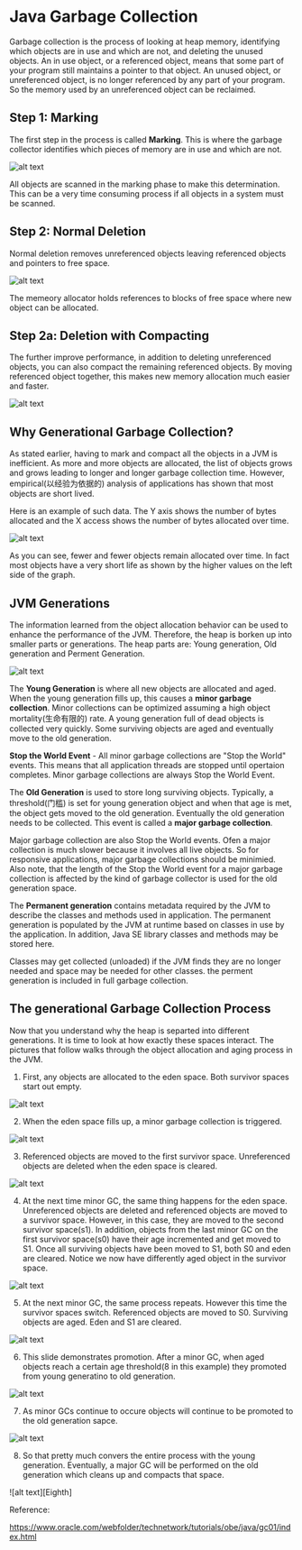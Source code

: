 # Java Garbage Collection

Garbage collection is the process of looking at heap memory, identifying which objects are in use and which are not, and deleting the unused objects. An in use object, or a referenced object, means that some part of your program still maintains a pointer to that object. An unused object, or unreferenced object, is no longer referenced by any part of your program. So the memory used by an unreferenced object can be reclaimed. 

## Step 1: Marking

The first step in the process is called **Marking**. This is where the garbage collector identifies which pieces of memory are in use and which are not.

![alt text][marking]

[marking]: https://www.oracle.com/webfolder/technetwork/tutorials/obe/java/gc01/images/gcslides/Slide3.png

All objects are scanned in the marking phase to make this determination. This can be a very time consuming process if all objects in a system must be scanned.

## Step 2: Normal Deletion

Normal deletion removes unreferenced objects leaving referenced objects and pointers to free space. 

![alt text][deletion]

[deletion]: https://www.oracle.com/webfolder/technetwork/tutorials/obe/java/gc01/images/gcslides/Slide1b.png

The memeory allocator holds references to blocks of free space where new object can be allocated. 

## Step 2a: Deletion with Compacting 

The further improve performance, in addition to deleting unreferenced objects, you can also compact the remaining referenced objects. By moving referenced object together, this makes new memory allocation much easier and faster.

![alt text][Compacting]

[Compacting]: https://www.oracle.com/webfolder/technetwork/tutorials/obe/java/gc01/images/gcslides/Slide4.png


## Why Generational Garbage Collection?

As stated earlier, having to mark and compact all the objects in a JVM is inefficient. As more and more objects are allocated, the list of objects grows and grows leading to longer and longer garbage collection time. However, empirical(以经验为依据的) analysis of applications has shown that most objects are short lived. 

Here is an example of such data. The Y axis shows the number of bytes allocated and the X access shows the number of bytes allocated over time.

![alt text][Empircial]

[Empircial]:https://www.oracle.com/webfolder/technetwork/tutorials/obe/java/gc01/images/ObjectLifetime.gif

As you can see, fewer and fewer objects remain allocated over time. In fact most objects have a very short life as shown by the higher values on the left side of the graph.

## JVM Generations

The information learned from the object allocation behavior can be used to enhance the performance of the JVM. Therefore, the heap is borken up into smaller parts or generations. The heap parts are: Young generation, Old generation and Perment Generation.

![alt text][Generation]

[Generation]:https://www.oracle.com/webfolder/technetwork/tutorials/obe/java/gc01/images/gcslides/Slide5.png


The **Young Generation** is where all new objects are allocated and aged. When the young generation fills up, this causes a **minor garbage collection**. Minor collections can be optimized assuming a high object mortality(生命有限的) rate. A young generation full of dead objects is collected very quickly. Some surviving objects are aged and eventually move to the old generation. 

**Stop the World Event** - All minor garbage collections are "Stop the World" events. This means that all application threads are stopped until opertaion completes. Minor garbage collections are always Stop the World Event. 

The **Old Generation** is used to store long surviving objects. Typically, a threshold(门槛) is set for young generation object and when that age is met, the object gets moved to the old generation. Eventually the old generation needs to be collected. This event is called a **major garbage collection**.

Major garbage collection are also Stop the World events. Ofen a major collection is much slower because it involves all live objects. So for responsive applications, major garbage collections should be minimied. Also note, that the length of the Stop the World event for a major garbage collection is affected by the kind of garbage collector is used for the old generation space. 

The **Permanent generation** contains metadata required by the JVM to describe the classes and methods used in application. The permanent generation is populated by the JVM at runtime based on classes in use by the application. In addition, Java SE library classes and methods may be stored here.

Classes may get collected (unloaded) if the JVM finds they are no longer needed and space may be needed for other classes. the perment generation is included in full garbage collection.


## The generational Garbage Collection Process

Now that you understand why the heap is separted into different generations. It is time to look at how exactly these spaces interact. The pictures that follow walks through the object allocation and aging process in the JVM.

1. First, any objects are allocated to the eden space. Both survivor spaces start out empty. 

![alt text][First]

[First]: https://www.oracle.com/webfolder/technetwork/tutorials/obe/java/gc01/images/gcslides/Slide13.png

2. When the eden space fills up, a minor garbage collection is triggered.

![alt text][Second]

[Second]: https://www.oracle.com/webfolder/technetwork/tutorials/obe/java/gc01/images/gcslides/Slide13.png

3. Referenced objects are moved to the first survivor space. Unreferenced objects are deleted when the eden space is cleared.

![alt text][Third]

[Third]: https://www.oracle.com/webfolder/technetwork/tutorials/obe/java/gc01/images/gcslides/Slide6.png

4. At the next time minor GC, the same thing happens for the eden space. Unreferenced objects are deleted and referenced objects are moved to a survivor space. However, in this case, they are moved to the second survivor space(s1). In addition, objects from the last minor GC on the first survivor space(s0) have their age incremented and get moved to S1. Once all surviving objects have been moved to S1, both S0 and eden are cleared. Notice we now have differently aged object in the survivor space.

![alt text][Fourth]

[Fourth]: https://www.oracle.com/webfolder/technetwork/tutorials/obe/java/gc01/images/gcslides/Slide8.png

5. At the next minor GC, the same process repeats. However this time the survivor spaces switch. Referenced objects are moved to S0. Surviving objects are aged. Eden and S1 are cleared.

![alt text][Fifth]

[Fifth]: https://www.oracle.com/webfolder/technetwork/tutorials/obe/java/gc01/images/gcslides/Slide9.png


6. This slide demonstrates promotion. After a minor GC, when aged objects reach a certain age threshold(8 in this example) they promoted from young generatino to old generation.

![alt text][Sixth]

[Sixth]: https://www.oracle.com/webfolder/technetwork/tutorials/obe/java/gc01/images/gcslides/Slide7.png

7. As minor GCs continue to occure objects will continue to be promoted to the old generation sapce.

![alt text][Seventh]

[Seventh]: https://www.oracle.com/webfolder/technetwork/tutorials/obe/java/gc01/images/gcslides/Slide10.png

8. So that pretty much convers the entire process with the young generation. Eventually, a major GC will be performed on the old generation which cleans up and compacts that space.

![alt text][Eighth]

[Sixth]: https://www.oracle.com/webfolder/technetwork/tutorials/obe/java/gc01/images/gcslides/Slide11.png




Reference:

https://www.oracle.com/webfolder/technetwork/tutorials/obe/java/gc01/index.html